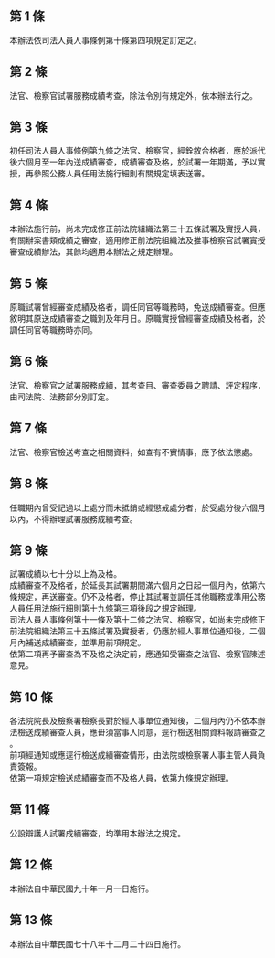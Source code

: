 第 1 條
-------
本辦法依司法人員人事條例第十條第四項規定訂定之。

第 2 條
-------
法官、檢察官試署服務成績考查，除法令別有規定外，依本辦法行之。

第 3 條
-------
初任司法人員人事條例第九條之法官、檢察官，經銓敘合格者，應於派代  
後六個月至一年內送成績審查，成績審查及格，於試署一年期滿，予以實  
授，再參照公務人員任用法施行細則有關規定填表送審。

第 4 條
-------
本辦法施行前，尚未完成修正前法院組織法第三十五條試署及實授人員，  
有關辦案書類成績之審查，適用修正前法院組織法及推事檢察官試署實授  
審查成績辦法，其餘均適用本辦法之規定辦理。

第 5 條
-------
原職試署曾經審查成績及格者，調任同官等職務時，免送成績審查。但應  
敘明其原送成績審查之職別及年月日。原職實授曾經審查成績及格者，於  
調任同官等職務時亦同。

第 6 條
-------
法官、檢察官之試署服務成績，其考查目、審查委員之聘請、評定程序，  
由司法院、法務部分別訂定。

第 7 條
-------
法官、檢察官檢送考查之相關資料，如查有不實情事，應予依法懲處。

第 8 條
-------
任職期內曾受記過以上處分而未抵銷或經懲戒處分者，於受處分後六個月  
以內，不得辦理試署服務成績考查。

第 9 條
-------
試署成績以七十分以上為及格。  
成績審查不及格者，於延長其試署期間滿六個月之日起一個月內，依第六  
條規定，再送審查。仍不及格者，停止其試署並調任其他職務或準用公務  
人員任用法施行細則第十九條第三項後段之規定辦理。  
司法人員人事條例第十一條及第十二條之法官、檢察官，如尚未完成修正  
前法院組織法第三十五條試署及實授者，仍應於經人事單位通知後，二個  
月內補送成績審查，並準用前項規定。  
依第二項再予審查為不及格之決定前，應通知受審查之法官、檢察官陳述  
意見。

第 10 條
--------
各法院院長及檢察署檢察長對於經人事單位通知後，二個月內仍不依本辦  
法檢送成績審查人員，應毌須當事人同意，逕行檢送相關資料報請審查之  
。  
前項經通知或應逕行檢送成績審查情形，由法院或檢察署人事主管人員負  
責簽報。  
依第一項規定檢送成績審查而不及格人員，依第九條規定辦理。

第 11 條
--------
公設辯護人試署成績審查，均準用本辦法之規定。

第 12 條
--------
本辦法自中華民國九十年一月一日施行。

第 13 條
--------
本辦法自中華民國七十八年十二月二十四日施行。

